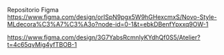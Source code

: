 Repositorio Figma https://www.figma.com/design/orISpN9pgx5W9hGHexcmxS/Novo-Style-MLdecora%C3%A7%C3%A3o?node-id=0-1&t=ebkDBenfYpxxq9OW-1

https://www.figma.com/design/3G7YabsRcmnlyKYdhQf0S5/Atelier?t=4c65qvMig4yfTBOB-1
